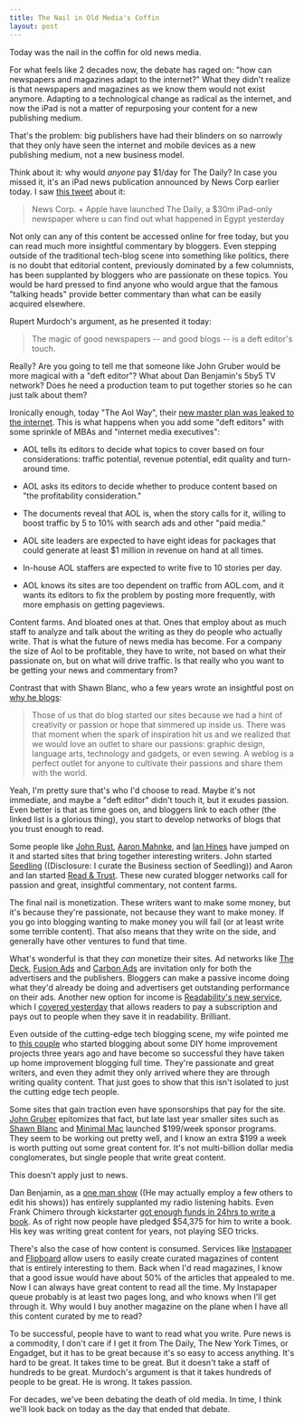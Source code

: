 ```yaml
---
title: The Nail in Old Media's Coffin
layout: post
---
```


Today was the nail in the coffin for old news media.

For what feels like 2 decades now, the debate has raged on: "how can newspapers and magazines adapt to the internet?" What they didn't realize is that newspapers and magazines as we know them would not exist anymore. Adapting to a technological change as radical as the internet, and now the iPad is not a matter of repurposing your content for a new publishing medium.

That's the problem: big publishers have had their blinders on so narrowly that they only have seen the internet and mobile devices as a new publishing medium, not a new business model.

Think about it: why would <em>anyone</em><strong> </strong>pay $1/day for The Daily? In case you missed it, it's an iPad news publication announced by News Corp earlier today. I saw <a href="https://twitter.com/marcelosomers/status/32916998706962432">this tweet</a> about it:

> News Corp. + Apple have launched The Daily, a $30m iPad-only newspaper where u can find out what happened in Egypt yesterday

Not only can any of this content be accessed online for free today, but you can read much more insightful commentary by bloggers. Even stepping outside of the traditional tech-blog scene into something like politics, there is no doubt that editorial content, previously dominated by a few columnists, has been supplanted by bloggers who are passionate on these topics. You would be hard pressed to find anyone who would argue that the famous "talking heads" provide better commentary than what can be easily acquired elsewhere.

Rupert Murdoch's argument, as he presented it today:

> The magic of good newspapers -- and good blogs -- is a deft editor's touch.

Really? Are you going to tell me that someone like John Gruber would be more magical with a "deft editor"? What about Dan Benjamin's 5by5 TV network? Does he need a production team to put together stories so he can just talk about them?

Ironically enough, today "The Aol Way", their <a href="http://www.businessinsider.com/the-aol-way">new master plan was leaked to the internet</a>. This is what happens when you add some "deft editors" with some sprinkle of MBAs and "internet media executives":

- AOL tells its editors to decide what topics to cover based on four considerations: traffic potential, revenue potential, edit quality and turn-around time.

- AOL asks its editors to decide whether to produce content based on "the profitability consideration."

- The documents reveal that AOL is, when the story calls for it, willing to boost traffic by 5 to 10% with search ads and other "paid media."

- AOL site leaders are expected to have eight ideas for packages that could generate at least $1 million in revenue on hand at all times.

- In-house AOL staffers are expected to write five to 10 stories per day.

- AOL knows its sites are too dependent on traffic from AOL.com, and it wants its editors to fix the problem by posting more frequently, with more emphasis on getting pageviews.

Content farms. And bloated ones at that. Ones that employ about as much staff to analyze and talk about the writing as they do people who actually write. That is what the future of news media has become. For a company the size of Aol to be profitable, they have to write, not based on what their passionate on, but on what will drive traffic. Is that really who you want to be getting your news and commentary from?

Contrast that with Shawn Blanc, who a few years wrote an insightful post on <a href="http://shawnblanc.net/2007/12/why-we-began-blogging/">why he blogs</a>:

> Those of us that do blog started our sites because we had a hint of creativity or passion or hope that simmered up inside us. There was that moment when the spark of inspiration hit us and we realized that we would love an outlet to share our passions: graphic design, language arts, technology and gadgets, or even sewing. A weblog is a perfect outlet for anyone to cultivate their passions and share them with the world.

Yeah, I'm pretty sure that's who I'd choose to read. Maybe it's not immediate, and maybe a "deft editor" didn't touch it, but it exudes passion. Even better is that as time goes on, and bloggers link to each other (the linked list is a glorious thing), you start to develop networks of blogs that you trust enough to read.

Some people like <a href="http://twitter.com/JohnRust">John Rust</a>, <a href="http://twitter.com/amahnke">Aaron Mahnke</a>, and <a href="http://twitter.com/ianhines">Ian Hines</a> have jumped on it and started sites that bring together interesting writers. John started <a href="http://plantaseedling.net/">Seedling</a> ((Disclosure: I curate the Business section of Seedling)) and Aaron and Ian started <a href="http://www.readandtrust.com/">Read &amp; Trust</a>. These new curated blogger networks call for passion and great, insightful commentary, not content farms.

The final nail is monetization. These writers want to make some money, but it's because they're passionate, not because they want to make money. If you go into blogging wanting to make money you will fail (or at least write some terrible content). That also means that they write on the side, and generally have other ventures to fund that time.

What's wonderful is that they <em>can</em> monetize their sites. Ad networks like <a href="http://decknetwork.net/">The Deck</a>, <a href="http://fusionads.net/">Fusion Ads</a> and <a href="http://www.carbonads.net/">Carbon Ads</a> are invitation only for both the advertisers and the publishers. Bloggers can make a passive income doing what they'd already be doing and advertisers get outstanding performance on their ads. Another new option for income is <a href="https://www.readability.com/about/">Readability's new service</a>, which I <a href="http://behindcompanies.com/2011/02/whats-interesting-about-readability/">covered yesterday</a> that allows readers to pay a subscription and pays out to people when they save it in readability. Brilliant.

Even outside of the cutting-edge tech blogging scene, my wife pointed me to <a href="http://www.younghouselove.com/">this couple</a> who started blogging about some DIY home improvement projects three years ago and have become so successful they have taken up home improvement blogging full time. They're passionate and great writers, and even they admit they only arrived where they are through writing quality content. That just goes to show that this isn't isolated to just the cutting edge tech people.

Some sites that gain traction even have sponsorships that pay for the site. <a href="http://daringfireball.net/feeds/sponsors/">John Gruber</a> epitomizes that fact, but late last year smaller sites such as <a href="http://shawnblanc.net/sponsors/">Shawn Blanc</a> and <a href="http://minimalmac.com/sponsor">Minimal Mac</a> launched $199/week sponsor programs. They seem to be working out pretty well, and I know an extra $199 a week is worth putting out some great content for. It's not multi-billion dollar media conglomerates, but single people that write great content.

This doesn't apply just to news.

Dan Benjamin, as a <a href="http://5by5.tv">one man show</a> ((He may actually employ a few others to edit his shows)) has entirely supplanted my radio listening habits. Even Frank Chimero through kickstarter <a href="http://www.kickstarter.com/projects/30453381/the-shape-of-design">got enough funds in 24hrs to write a book</a>. As of right now people have pledged $54,375 for him to write a book. His key was writing great content for years, not playing SEO tricks.

There's also the case of how content is consumed. Services like <a href="http://www.instapaper.com/">Instapaper</a> and <a href="http://flipboard.com/">Flipboard</a> allow users to easily create curated magazines of content that is entirely interesting to them. Back when I'd read magazines, I know that a good issue would have about 50% of the articles that appealed to me. Now I can always have great content to read all the time. My Instapaper queue probably is at least two pages long, and who knows when I'll get through it. Why would I buy another magazine on the plane when I have all this content curated by me to read?

To be successful, people have to want to read what you write. Pure news is a commodity, I don't care if I get it from The Daily, The New York Times, or Engadget, but it has to be great because it's so easy to access anything. It's hard to be great. It takes time to be great. But it doesn't take a staff of hundreds to be great. Murdoch's argument is that it takes hundreds of people to be great. He is wrong. It takes passion.

For decades, we've been debating the death of old media. In time, I think we'll look back on today as the day that ended that debate.
